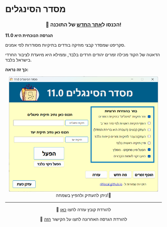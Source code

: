 # מסדר הסינגלים
<div align="center">
<h3>🫵 הכנסו ל<a href="https://nhlocal.github.io/Singles-Sorter/">אתר החדש</a> של התוכנה!</h3>
</div>



**הגרסה הנוכחית היא 11.0**

סקריפט שמסדר קבצי מוזיקה בודדים בתיקיות מסודרות לפי אמנים.

הדאטה של הקוד מכילה זמרים יהודים חרדים בלבד, וממילא היא מיועדת לציבור החרדי בישראל בלבד.


**כך זה נראה:**
<div align="center">
  <img src="https://github.com/NHLOCAL/Singles-Sorter/blob/main/versions.data/program-screen.png?raw=true" width="480"/>

</div>
<div align="center">
 ניתן להעתיק ולהפיץ בשמחה!🤩
</div>
 
---

</div>
<div align="center">

  📄 להורדת קובץ עזרה לחצו [כאן](https://github.com/NHLOCAL/Singles-Sorter/raw/main/הוראות%20שימוש%20במסדר%20הסינגלים.pdf)

</div>

</div>
<div align="center">

📣 להורדת הגרסה האחרונה לחצו על הקישור [הזה](https://github.com/NHLOCAL/Singles-Sorter/releases)
</div>
